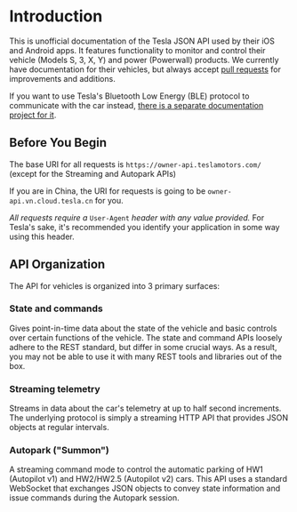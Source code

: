 # Introduction

This is unofficial documentation of the Tesla JSON API used by their iOS and Android apps. It features functionality to monitor and control their vehicle (Models S, 3, X, Y) and power (Powerwall) products. We currently have documentation for their vehicles, but always accept [pull requests](https://github.com/timdorr/tesla-api/pulls) for improvements and additions.

If you want to use Tesla's Bluetooth Low Energy (BLE) protocol to communicate with the car instead, [there is a separate documentation project for it](https://teslabtapi.lexnastin.com).

## Before You Begin

The base URI for all requests is `https://owner-api.teslamotors.com/` (except for the Streaming and Autopark APIs)

If you are in China, the URI for requests is going to be `owner-api.vn.cloud.tesla.cn` for you.

_All requests require a_ `User-Agent` _header with any value provided._ For Tesla's sake, it's recommended you identify your application in some way using this header.

## API Organization

The API for vehicles is organized into 3 primary surfaces:

### State and commands

Gives point-in-time data about the state of the vehicle and basic controls over certain functions of the vehicle. The state and command APIs loosely adhere to the REST standard, but differ in some crucial ways. As a result, you may not be able to use it with many REST tools and libraries out of the box.

### Streaming telemetry

Streams in data about the car's telemetry at up to half second increments. The underlying protocol is simply a streaming HTTP API that provides JSON objects at regular intervals.

### Autopark ("Summon")

A streaming command mode to control the automatic parking of HW1 (Autopilot v1) and HW2/HW2.5 (Autopilot v2) cars. This API uses a standard WebSocket that exchanges JSON objects to convey state information and issue commands during the Autopark session.
